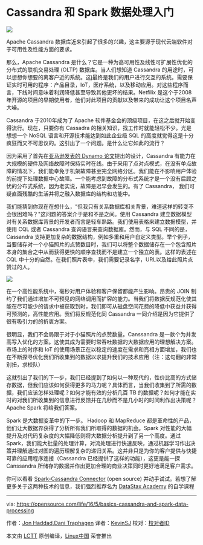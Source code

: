 Cassandra 和 Spark 数据处理入门
==============================================================

![](https://opensource.com/sites/default/files/styles/image-full-size/public/images/life/osdc_520x292_opendata_0613mm.png?itok=mzC0Tb28)

Apache Cassandra 数据库近来引起了很多的兴趣，这主要源于现代云端软件对于可用性及性能方面的要求。

那么，Apache Cassandra 是什么？它是一种为高可用性及线性可扩展性优化的分布式的联机交易处理 (OLTP) 数据库。当人们想知道 Cassandra 的用途时，可以想想你想要的离客户近的系统。这j最终是我们的用户进行交互的系统。需要保证实时可用的程序：产品目录，IoT，医疗系统，以及移动应用。对这些程序而言，下线时间意味着利润降低甚至导致其他更坏的结果。Netfilix 是这个于2008年开源的项目的早期使用者，他们对此项目的贡献以及带来的成功让这个项目名声大噪。

Cassandra 于2010年成为了 Apache 软件基金会的顶级项目，在这之后就开始变得流行。现在，只要你有 Cassadra 的相关知识，找工作时就能轻松不少。光是想想一个 NoSQL 语言和开源技术能达到如此企业级 SQL 的高度就觉得这是十分疯狂而又不可思议的。这引出了一个问题。是什么让它如此的流行？

因为采用了首先在[亚马逊发表的 Dynamo 论文][1]提出的设计，Cassandra 有能力在大规模的硬件及网络故障时保持实时在线。由于采用了点对点模式，在没有单点故障的情况下，我们能幸免于机架故障甚至完全网络分区。我们能在不影响用户体验的前提下处理数据中心故障。一个能考虑到故障的分布式系统才是一个没有后顾之忧的分布式系统，因为老实说，故障是迟早会发生的。有了 Cassandra， 我们可疑直面残酷的生活并将之融入数据库的结构和功能中。



我们能猜到你现在在想什么，“但我只有关系数据库相关背景，难道这样的转变不会很困难吗？"这问题的答案介于是和不是之间。使用 Cassandra 建立数据模型对有关系数据库背景的开发者而言是轻车熟路。我们使用表格来建立数据模型，并使用 CQL 或者 Cassandra 查询语言来查询数据库。然而，与 SQL 不同的是，Cassandra 支持更加复杂的数据结构，例如多重和用户自定义类型。举个例子，当要储存对一个小猫照片的点赞数目时，我们可以将整个数据储存在一个包含照片本身的集合之中从而获得更快的顺序查找而不是建立一个独立的表。这样的表述在 CQL 中十分的自然。在我们照片表中，我们需要记录名字，URL以及给此照片点赞过的人。

![](https://opensource.com/sites/default/files/resize/screen_shot_2016-05-06_at_7.17.33_am-350x198.png)

在一个高性能系统中，毫秒对用户体验和客户保留都能产生影响。昂贵的 JOIN 制约了我们通过增加不可预见的网络调用而扩容的能力。当我们将数据反规范化使其能在尽可能少的请求中被获取到时，我们即可从磁盘空间花费的降低中获益并获得可预测的，高性能应用。我们将反规范化同 Cassandra 一同介绍是因为它提供了很有吸引力的的折衷方案。

很明显，我们不会局限于对于小猫照片的点赞数量。Canssandra 是一款个为并发高写入优化的方案。这使其成为需要时常吞吐数据的大数据应用的理想解决方案。市场上的时序和 IoT 的使用场景正在以稳定的速度在需求和亮相方面增加，我们也在不断探寻优化我们所收集到的数据以求提升我们的技术应用（注：这句翻的非常别扭，求校队）


这就引出了我们的下一步，我们已经提到了如何以一种现代的，性价比高的方式储存数据，但我们应该如何获得更多的马力呢？具体而言，当我们收集到了所需的数据，我们应该怎样处理呢？如何才能有效的分析几百 TB 的数据呢？如何才能在实时的对我们所收集到的信息进行反馈并在几秒而不是几小时的时间利作出决策呢？Apache Spark 将给我们答案。


Spark 是大数据变革中的下一步。 Hadoop 和 MapReduce 都是革命性的产品，他们让大数据界获得了分析所有我们所取得的数据的机会。Spark 对性能的大幅提升及对代码复杂度的大幅降低则将大数据分析提升到了另一个高度。通过 Spark，我们能大批量的处理计算，对流处理进行快速反映，通过机器学习作出决策并理解通过对图的遍历理解复杂的递归关系。这并非只是为你的客户提供与快捷可靠的应用程序连接（Cassandra 已经提供了这样的功能），这更是能一探 Canssandra 所储存的数据并作出更加合理的商业决策同时更好地满足客户需求。

你可以看看 [Spark-Cassandra Connector][2] (open source) 并动手试试。若想了解更多关于这两种技术的信息，我们强烈推荐名为 [DataStax Academy][3] 的自学课程

--------------------------------------------------------------------------------

via: https://opensource.com/life/16/5/basics-cassandra-and-spark-data-processing

作者：[Jon Haddad][a],[Dani Traphagen][b]
译者：[KevinSJ](https://github.com/KevinSJ)
校对：[校对者ID](https://github.com/校对者ID)

本文由 [LCTT](https://github.com/LCTT/TranslateProject) 原创编译，[Linux中国](https://linux.cn/) 荣誉推出

[a]: https://twitter.com/rustyrazorblade
[b]: https://opensource.com/users/dtrapezoid
[1]: http://www.allthingsdistributed.com/files/amazon-dynamo-sosp2007.pdf
[2]: https://github.com/datastax/spark-cassandra-connector
[3]: https://academy.datastax.com/
[4]: http://conferences.oreilly.com/oscon/open-source-us/public/schedule/detail/49162
[5]: https://twitter.com/dtrapezoid
[6]: https://twitter.com/rustyrazorblade
